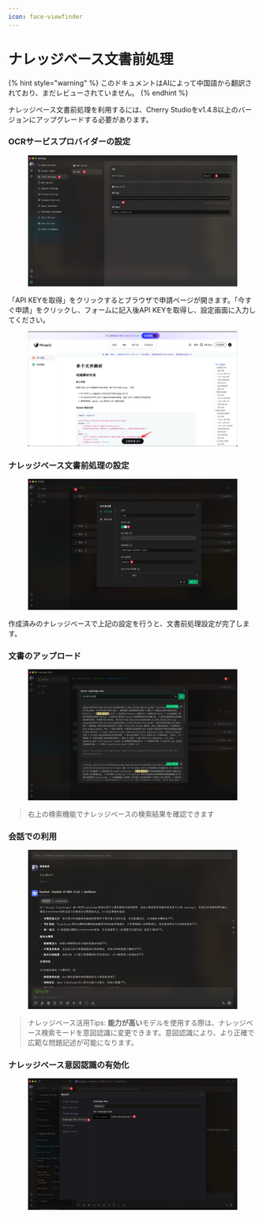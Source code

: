```yaml
---
icon: face-viewfinder
---
```

# ナレッジベース文書前処理


{% hint style="warning" %}
このドキュメントはAIによって中国語から翻訳されており、まだレビューされていません。
{% endhint %}




ナレッジベース文書前処理を利用するには、Cherry Studioをv1.4.8以上のバージョンにアップグレードする必要があります。

### OCRサービスプロバイダーの設定

<figure><img src="../.gitbook/assets/CleanShot 2025-06-03 at 11.50.10@2x (1).jpg" alt=""><figcaption></figcaption></figure>

「API KEYを取得」をクリックするとブラウザで申請ページが開きます。「今すぐ申請」をクリックし、フォームに記入後API KEYを取得し、設定画面に入力してください。

<figure><img src="../.gitbook/assets/CleanShot 2025-06-03 at 11.51.55@2x.jpg" alt=""><figcaption></figcaption></figure>

### ナレッジベース文書前処理の設定

<figure><img src="../.gitbook/assets/CleanShot 2025-06-03 at 20.01.03@2x.jpg" alt=""><figcaption></figcaption></figure>

作成済みのナレッジベースで上記の設定を行うと、文書前処理設定が完了します。

### 文書のアップロード

<figure><img src="../.gitbook/assets/CleanShot 2025-06-03 at 12.01.59@2x.jpg" alt=""><figcaption></figcaption></figure>

> 右上の検索機能でナレッジベースの検索結果を確認できます

### 会話での利用

<figure><img src="../.gitbook/assets/CleanShot 2025-06-03 at 14.11.00@2x.jpg" alt=""><figcaption></figcaption></figure>

> ナレッジベース活用Tips: **能力が高い**モデルを使用する際は、ナレッジベース検索モードを意図認識に変更できます。意図認識により、より正確で広範な問題記述が可能になります。

### ナレッジベース意図認識の有効化

<figure><img src="../.gitbook/assets/CleanShot 2025-06-03 at 14.12.47@2x.jpg" alt=""><figcaption></figcaption></figure>